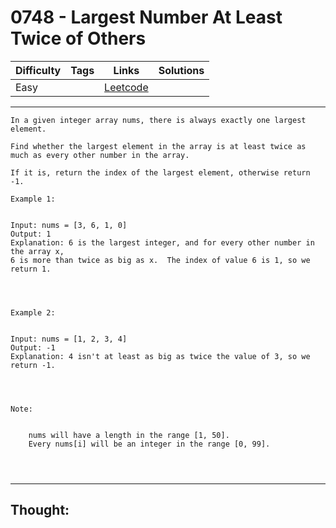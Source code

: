# 0748 - Largest Number At Least Twice of Others

Difficulty  | Tags | Links | Solutions
----------- | ---- | ----- | -----
Easy |  | [Leetcode](https://leetcode.com/problems/largest-number-at-least-twice-of-others/description/) |


-----------

```
In a given integer array nums, there is always exactly one largest element.

Find whether the largest element in the array is at least twice as much as every other number in the array.

If it is, return the index of the largest element, otherwise return -1.

Example 1:


Input: nums = [3, 6, 1, 0]
Output: 1
Explanation: 6 is the largest integer, and for every other number in the array x,
6 is more than twice as big as x.  The index of value 6 is 1, so we return 1.


 

Example 2:


Input: nums = [1, 2, 3, 4]
Output: -1
Explanation: 4 isn't at least as big as twice the value of 3, so we return -1.


 

Note:


	nums will have a length in the range [1, 50].
	Every nums[i] will be an integer in the range [0, 99].


 
```

-----------

## Thought:
